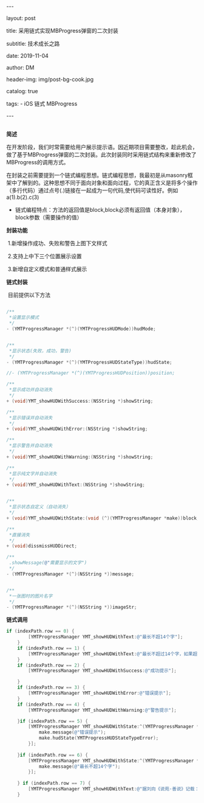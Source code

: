 \---

layout:     post

title:      采用链式实现MBProgress弹窗的二次封装

subtitle:   技术成长之路

date:       2019-11-04

author:    DM

header-img: img/post-bg-cook.jpg

catalog: true

tags:
\- iOS 链式 MBProgress

\---

## 

**简述**

​		在开发阶段，我们时常需要给用户展示提示语。因近期项目需要整改，趁此机会，做了基于MBProgress弹窗的二次封装。此次封装同时采用链式结构来重新修改了MBProgress的调用方式。

​		在封装之前需要提到一个链式编程思想。链式编程思想，我最初是从masonry框架中了解到的。这种思想不同于面向对象和面向过程，它的真正含义是将多个操作（多行代码）通过点号(.)链接在一起成为一句代码,使代码可读性好。例如a(1).b(2).c(3)

- 链式编程特点：方法的返回值是block,block必须有返回值（本身对象），block参数（需要操作的值）

**封装功能**

​		1.新增操作成功、失败和警告上图下文样式

​		2.支持上中下三个位置展示设置

​		3.新增自定义模式和普通样式展示

**链式封装**

​		目前提供以下方法

```objective-c

/**
 *设置显示模式
 */
- (YMTProgressManager *(^)(YMTProgressHUDMode))hudMode;


/**
 *显示状态(失败，成功，警告)
 */
- (YMTProgressManager *(^)(YMTProgressHUDStateType))hudState;

//- (YMTProgressManager *(^)(YMTProgressHUDPosition))position;

/**
 *显示成功并自动消失
 */
+ (void)YMT_showHUDWithSuccess:(NSString *)showString;

/**
 *显示错误并自动消失
 */
+ (void)YMT_showHUDWithError:(NSString *)showString;

/**
 *显示警告并自动消失
 */
+ (void)YMT_showHUDWithWarning:(NSString *)showString;

/**
 *显示纯文字并自动消失
 */
+ (void)YMT_showHUDWithText:(NSString *)showString;


/**
 *显示状态自定义（自动消失）
 */
+ (void)YMT_showHUDWithState:(void (^)(YMTProgressManager *make))block;

/**
 *直接消失
 */
+ (void)dissmissHUDDirect;

/**
 .showMessage(@"需要显示的文字")
 */
- (YMTProgressManager *(^)(NSString *))message;


/**
 *一张图时的图片名字
 */
- (YMTProgressManager *(^)(NSString *))imageStr;

```



**链式调用**

```objective-c
if (indexPath.row == 0) {
        [YMTProgressManager YMT_showHUDWithText:@"最长不超14个字"];
    }
    if (indexPath.row == 1) {
        [YMTProgressManager YMT_showHUDWithText:@"最长不超过14个字，如果超出14个字换行"];
    }
    if (indexPath.row == 2) {
        [YMTProgressManager YMT_showHUDWithSuccess:@"成功提示"];

    }
    if (indexPath.row == 3) {
        [YMTProgressManager YMT_showHUDWithError:@"错误提示"];
    }
    if (indexPath.row == 4) {
        [YMTProgressManager YMT_showHUDWithWarning:@"警告提示"];

    }if (indexPath.row == 5) {
        [YMTProgressManager YMT_showHUDWithState:^(YMTProgressManager * _Nonnull make) {
            make.message(@"错误提示");
            make.hudState(YMTProgressHUDStateTypeError);
        }];
        
    }if (indexPath.row == 6) {
        [YMTProgressManager YMT_showHUDWithState:^(YMTProgressManager * _Nonnull make) {
            make.message(@"最长不超14个字");
        }];
        
    } if (indexPath.row == 7) {
        [YMTProgressManager YMT_showHUDWithText:@"据刘向《说苑·善说》记载：春秋时代，楚王母弟鄂君子皙在河中游玩，钟鼓齐鸣。摇船者是位越人，趁乐声刚停，便抱双桨用越语唱了一支歌。鄂君子皙听不懂，叫人翻译成楚语。就是上面的歌谣。歌中唱出了越人对子皙的那种深沉真挚的爱恋之情，歌词声义双关，委婉动听。是中国最早的译诗，也是古代楚越文化交融的结晶和见证。"];
    }
```





